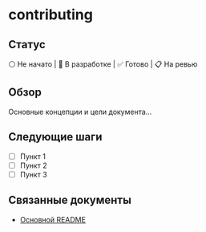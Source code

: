 # contributing

## Статус
⚪ Не начато | 🔄 В разработке | ✅ Готово | 📋 На ревью

## Обзор
Основные концепции и цели документа...

## Следующие шаги
- [ ] Пункт 1
- [ ] Пункт 2
- [ ] Пункт 3

## Связанные документы
- [Основной README](../README.md)
